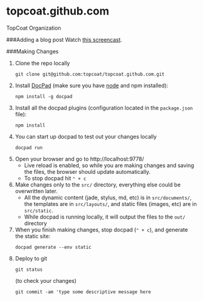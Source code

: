 topcoat.github.com
==================

TopCoat Organization

###Adding a blog post
Watch [this screencast](http://vimeo.com/topcoat/contributing-to-the-topcoat-blog).

###Making Changes

1. Clone the repo locally
	```
    git clone git@github.com:topcoat/topcoat.github.com.git
    ```
2. Install [DocPad](http://docpad.org/) (make sure you have [node](http://www.nodejs.org) and npm installed):
	```
	npm install -g docpad
	```
3. Install all the docpad plugins (configuration located in the `package.json` file):
	```
	npm install
	```
4. You can start up docpad to test out your changes locally
	```
	docpad run
	```
5. Open your browser and go to http://localhost:9778/
	* Live reload is enabled, so while you are making changes and saving the files, the browser should update automatically.
    * To stop docpad hit `⌃ + c`
6. Make changes only to the `src/` directory, everything else could be overwritten later.
	* All the dynamic content (jade, stylus, md, etc) is in `src/documents/`, the templates are in `src/layouts/`, and static files (images, etc) are in `src/static`.
    * While docpad is running locally, it will output the files to the `out/` directory
7. When you finish making changes, stop docpad (`⌃ + c`), and generate the static site:
    ```
	docpad generate --env static
    ```
8. Deploy to git
	```
    git status
    ```
    (to check your changes)
    ```
    git commit -am 'type some descriptive message here
    ```
